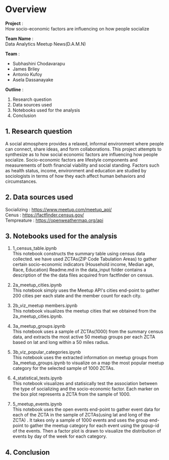 # Overview

**Project** :  
How socio-economic factors are influencing on how people socialize

**Team Name** :   
Data Analytics Meetup News(D.A.M.N)

**Team** :   
* Subhashini Chodavarapu
* James Briley
* Antonio Kufoy
* Asela Dassanayake

**Outline** :   
1. Research question
2. Data sources used
3. Notebooks used for the analysis 
4. Conclusion

## 1. Research question

A social atmosphere provides a relaxed, informal environment where people can connect, share ideas, and form collaborations. This project attempts to synthesize as to how social economic factors are influencing how people socialize. Socio-economic factors are lifestyle components and measurements of both financial viability and social standing. Factors such as health status, income, environment and education are studied by sociologists in terms of how they each affect human behaviors and circumstances.

## 2. Data sources used

Socializing : https://www.meetup.com/meetup_api/  
Cenus : https://factfinder.census.gov/  
Tempreature : https://openweathermap.org/api  

## 3. Notebooks used for the analysis

1. 1_census_table.ipynb  
This notebook constructs the summary table using census data collected. we have used ZCTAs(ZIP Code Tabulation Areas) to gather certain socio-economic indicators (Household income, Median age, Race, Education)
Readme.md in the data_input folder contains a description of the the data files acquired from factfinder on census. 

2. 2a_meetup_cities.ipynb  
This notebook simply uses the Meetup API's cities end-point to gather 200 cities per each state and the member count for each city.

3. 2b_viz_meetup members.ipynb  
This notebook visualizes the meetup cities that we obtained from the 2a_meetup_cities.ipynb.

4. 3a_meetup_groups.ipynb  
This notebook uses a sample of ZCTAs(1000) from the summary census data, and extracts the most active 50 meetup groups per each ZCTA based on lat and long within a 50 miles radius. 

5. 3b_viz_popular_categories.ipynb  
This notebook uses the extracted information on meetup groups from 3a_meetup_groups.ipynb to visualize on a map the most popular meetup category for the selected sample of 1000 ZCTAs.

6. 4_statistical_tests.ipynb  
This notebook visualizes and statisically test the association between the type of socializing and the socio-economic factor. Each marker on the box plot represents a ZCTA from the sample of 1000. 

7. 5_meetup_events.ipynb  
This notebook uses the open events end-point to gather event data for each of the ZCTA in the sample of ZCTAs(using lat and long of the ZCTA) . It takes only a sample of 1000 events and uses the group end-point to gather the meetup category for each event using the group-id of the events. Then a factor plot is drawn to visualize the distribution of events by day of the week for each category.

## 4. Conclusion
